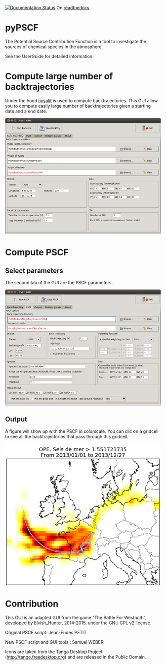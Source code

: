 [![Documentation Status](https://readthedocs.org/projects/pypscf/badge/?version=latest)](http://pypscf.readthedocs.io/en/latest/?badge=latest) On [readthedocs](https://pypscf.readthedocs.org).

# pyPSCF
The Potential Source Contribution Function is a tool to investigate the sources
of chemical species in the atmosphere.

See the UserGuide for detailed information.

# Compute large number of backtrajectories

Under the hood [hysplit](https://ready.arl.noaa.gov/HYSPLIT.php) is used to
compute backtrajectories. This GUI allow you to compute easily large number of
backtrajectories given a starting date and a end date.

![backtraj](static/img/BackTrajGUI.png)

# Compute PSCF 

## Select parameters 

The second tab of the GUI are the PSCF parameters.

![PSCF](static/img/PSCF.png)

## Output

A figure will show up with the PSCF in colorscale. You can clic on a gridcell to
see all the backtrajectories that pass through this gridcell.

![example](static/img/SeaSalt_BT.png)

# Contribution

This GUI is an adapted GUI from the game "The Battle For Westnoth", developed by
Elvish_Hunter, 2014-2015, under the GNU GPL v2 license.

Original PSCF script: Jean-Eudes PETIT 

New PSCF script and GUI tools : Samuel WEBER

Icons are taken from the Tango Desktop Project (http://tango.freedesktop.org)
and are released in the Public Domain.
